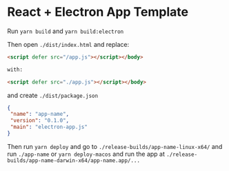 
# React + Electron App Template

Run `yarn build` and `yarn build:electron`

Then open `./dist/index.html` and replace:

```html
<script defer src="/app.js"></script></body>

with:

<script defer src="./app.js"></script></body>
```

and create `./dist/package.json`

```json
{
 "name": "app-name",
 "version": "0.1.0",
 "main": "electron-app.js"
}
```

Then run `yarn deploy` and go to `./release-builds/app-name-linux-x64/` and run `./app-name`  or  `yarn deploy-macos` and run the app at `./release-builds/app-name-darwin-x64/app-name.app/...`
